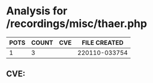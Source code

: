 # Analysis for /recordings/misc/thaer.php
| POTS | COUNT | CVE | FILE CREATED |
|---|---|---|---|
| 1 | 3 | | 220110-033754 |

## CVE: 